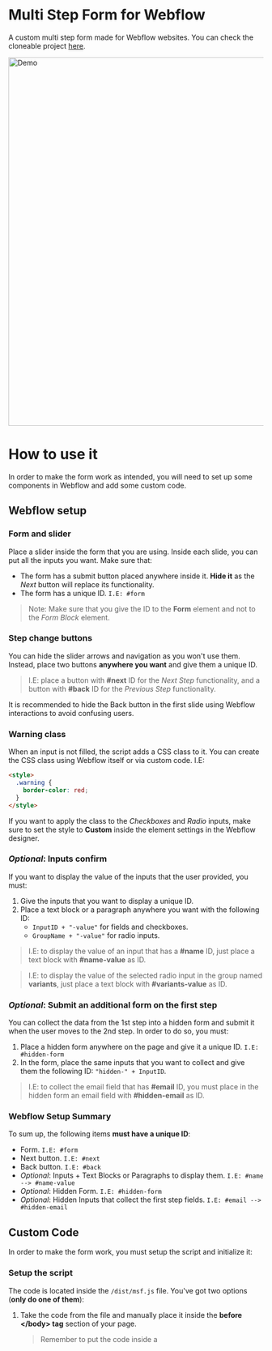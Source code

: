 # Multi Step Form for Webflow

A custom multi step form made for Webflow websites. You can check the cloneable project [here](https://webflow.com/website/Multi-Step-Form-with-Input-Validation).

<a href="https://webflow.com/website/Multi-Step-Form-with-Input-Validation"><img width="728" src="https://raw.githubusercontent.com/brotaonline/multi-step-form/master/screenshot.PNG" alt="Demo"></a>

# How to use it

In order to make the form work as intended, you will need to set up some components in Webflow and add some custom code.

## Webflow setup

### Form and slider

Place a slider inside the form that you are using. Inside each slide, you can put all the inputs you want.
Make sure that:

- The form has a submit button placed anywhere inside it. **Hide it** as the _Next_ button will replace its functionality.
- The form has a unique ID. `I.E: #form`

> Note: Make sure that you give the ID to the **Form** element and not to the _Form Block_ element.

### Step change buttons

You can hide the slider arrows and navigation as you won't use them. Instead, place two buttons **anywhere you want** and give them a unique ID.

> I.E: place a button with **#next** ID for the _Next Step_ functionality, and a button with **#back** ID for the _Previous Step_ functionality.

It is recommended to hide the Back button in the first slide using Webflow interactions to avoid confusing users.

### Warning class

When an input is not filled, the script adds a CSS class to it. You can create the CSS class using Webflow itself or via custom code. I.E:

```html
<style>
  .warning {
    border-color: red;
  }
</style>
```

If you want to apply the class to the _Checkboxes_ and _Radio_ inputs, make sure to set the style to **Custom** inside the element settings in the Webflow designer.

### _Optional_: Inputs confirm

If you want to display the value of the inputs that the user provided, you must:

1. Give the inputs that you want to display a unique ID.
2. Place a text block or a paragraph anywhere you want with the following ID:
   - `InputID + "-value"` for fields and checkboxes.
   - `GroupName + "-value"` for radio inputs.

> I.E: to display the value of an input that has a **#name** ID, just place a text block with **#name-value** as ID.

> I.E: to display the value of the selected radio input in the group named **variants**, just place a text block with **#variants-value** as ID.

### _Optional_: Submit an additional form on the first step

You can collect the data from the 1st step into a hidden form and submit it when the user moves to the 2nd step.
In order to do so, you must:

1. Place a hidden form anywhere on the page and give it a unique ID. `I.E: #hidden-form`
2. In the form, place the same inputs that you want to collect and give them the following ID: `"hidden-" + InputID`.

> I.E: to collect the email field that has **#email** ID, you must place in the hidden form an email field with **#hidden-email** as ID.

### Webflow Setup Summary

To sum up, the following items **must have a unique ID**:

- Form. `I.E: #form`
- Next button. `I.E: #next`
- Back button. `I.E: #back`
- _Optional_: Inputs + Text Blocks or Paragraphs to display them. `I.E: #name --> #name-value`
- _Optional_: Hidden Form. `I.E: #hidden-form`
- _Optional_: Hidden Inputs that collect the first step fields. `I.E: #email --> #hidden-email`

## Custom Code

In order to make the form work, you must setup the script and initialize it:

### Setup the script

The code is located inside the `/dist/msf.js` file.
You've got two options (**only do one of them**):

1. Take the code from the file and manually place it inside the **before <\/body> tag** section of your page.

   > Remember to put the code inside a <script><\/script> tag. It is recommended first minify the code as it will reduce significantly the amount of characters used.

2. Include the script tag below in the **before <\/body> tag** section of your page:

```html
<script src="https://cdn.jsdelivr.net/gh/brotaonline/multi-step-form@1.4/dist/msf.min.js"></script>
```

### Initialize the script

Place the script tag below in the **before <\/body> tag** section of your page after the main script.
Replace the following strings:

- FORM_ID: the ID of the Form element. `I.E: form`
- NEXT_BUTTON_ID: the ID of the Next button. `I.E: next`
- BACK_BUTTON_ID: the ID of the Back button. `I.E: back`
- NEXT_BUTTON_TEXT: the text inside the Next button. This is required because the script changes the text of the Next button when the user reaches the last step. `I.E: Next`
- SUBMIT_BUTTON_TEXT: the text that you want to display when the user reaches the last step. `I.E: Submit`
- ALERT_TEXT: the text that you want to show when some inputs are not filled. `I.E: Please, fill all the required fields.`
- WARNING_CLASS: the CSS class that you want to add to the inputs that are not filled. `I.E: warning`
- _OPTIONAL:_ HIDDEN_FORM_ID: the ID of the Hidden Form element. If you are not using this functionality, just delete this field. `I.E: hidden-form`

```html
<script>
  var Webflow = Webflow || [];
  Webflow.push(function () {
    let msfData = new MSF(
      "FORM_ID",
      "NEXT_BUTTON_ID",
      "BACK_BUTTON_ID",
      "NEXT_BUTTON_TEXT",
      "SUBMIT_BUTTON_TEXT",
      "ALERT_TEXT",
      "WARNING_CLASS",
      "OPTIONAL_HIDDEN_FORM_ID"
    );
    msfController.init(msfData);
  });
</script>
```

#### Initialize examples

Form that doesn't use the hidden form functionality:

```html
<script>
  var Webflow = Webflow || [];
  Webflow.push(function () {
    let msfData = new MSF(
      "msf",
      "msf-next",
      "msf-back",
      "Next",
      "Submit",
      "Please, fill all the required fields.",
      "warning"
    );
    msfController.init(msfData);
  });
</script>
```

Form that uses the hidden form functionality:

```html
<script>
  var Webflow = Webflow || [];
  Webflow.push(function () {
    let msfData = new MSF(
      "multi-step-form",
      "next-button",
      "back-button",
      "Next Step",
      "Send",
      "There are some fields that are not filled.",
      "red-border",
      "hidden-form"
    );
    msfController.init(msfData);
  });
</script>
```
